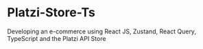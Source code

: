 # Platzi-Store-Ts
Developing an e-commerce using React JS, Zustand, React Query, TypeScript and the Platzi API Store
